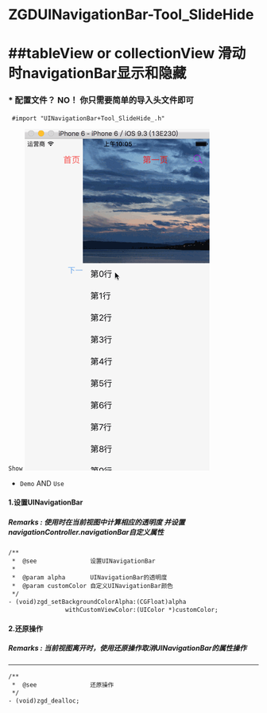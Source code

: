 # ZGDUINavigationBar-Tool_SlideHide

##tableView or collectionView 滑动时navigationBar显示和隐藏
===========================================================

### * 配置文件？ NO！ 你只需要简单的导入头文件即可
```objc
 #import "UINavigationBar+Tool_SlideHide_.h"
```

`Show`
![](https://github.com/guodongZhao/ZGDUINavigationBar-Tool_SlideHide/raw/master/testShow.gif)

* `Demo` AND  `Use`

####  1.设置UINavigationBar
##### Remarks : 使用时在当前视图中计算相应的透明度 并设置navigationController.navigationBar自定义属性
```objc
/**
 *  @see               设置UINavigationBar
 *
 *  @param alpha       UINavigationBar的透明度
 *  @param customColor 自定义UINavigationBar颜色
 */
- (void)zgd_setBackgroundColorAlpha:(CGFloat)alpha
                withCustomViewColor:(UIColor *)customColor;

```

#### 2.还原操作 
##### Remarks : 当前视图离开时，使用还原操作取消UINavigationBar的属性操作
  ------------
```objc
/**
 *  @see               还原操作
 */
- (void)zgd_dealloc;
```
